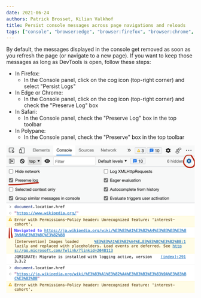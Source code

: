 ```yaml
---
date: 2021-06-24
authors: Patrick Brosset, Kilian Valkhof
title: Persist console messages across page navigations and reloads
tags: ["console", "browser:edge", "browser:firefox", "browser:chrome", "browser:safari", "browser:polypane"]
---
```

By default, the messages displayed in the console get removed as soon as you refresh the page (or navigate to a new page). If you want to keep those messages as long as DevTools is open, follow these steps:

* In Firefox:
  * In the Console panel, click on the cog icon (top-right corner) and select "Persist Logs"
* In Edge or Chrome:
  * In the Console panel, click on the cog icon (top-right corner) and check the "Preserve Log" box
* In Safari:
  * In the Console panel, check the "Preserve Log" box in the top toolbar
* In Polypane:
  * In the Console panel, check the "Preserve" box in the top toolbar

![Screenshot of Edge devtools' console showing the settings panel at the top, with the "perserve log" box checked](/assets/img/persist-logs-across-pages.png)
